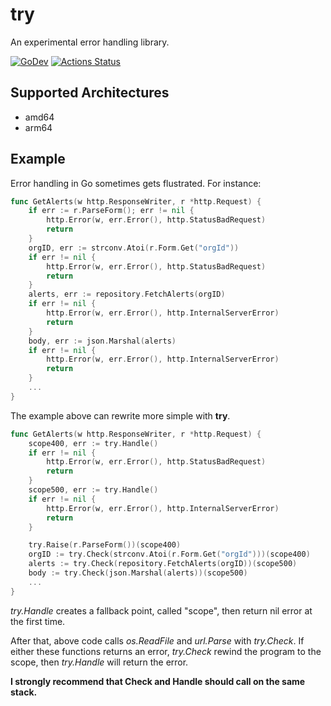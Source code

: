 # try
An experimental error handling library.

[![GoDev][godev-image]][godev-url]
[![Actions Status][actions-image]][actions-url]

## Supported Architectures

* amd64
* arm64

## Example

Error handling in Go sometimes gets flustrated. For instance:

```go
func GetAlerts(w http.ResponseWriter, r *http.Request) {
	if err := r.ParseForm(); err != nil {
		http.Error(w, err.Error(), http.StatusBadRequest)
		return
	}
	orgID, err := strconv.Atoi(r.Form.Get("orgId"))
	if err != nil {
		http.Error(w, err.Error(), http.StatusBadRequest)
		return
	}
	alerts, err := repository.FetchAlerts(orgID)
	if err != nil {
		http.Error(w, err.Error(), http.InternalServerError)
		return
	}
	body, err := json.Marshal(alerts)
	if err != nil {
		http.Error(w, err.Error(), http.InternalServerError)
		return
	}
	...
}
```

The example above can rewrite more simple with **try**.

```go
func GetAlerts(w http.ResponseWriter, r *http.Request) {
	scope400, err := try.Handle()
	if err != nil {
		http.Error(w, err.Error(), http.StatusBadRequest)
		return
	}
	scope500, err := try.Handle()
	if err != nil {
		http.Error(w, err.Error(), http.InternalServerError)
		return
	}

	try.Raise(r.ParseForm())(scope400)
	orgID := try.Check(strconv.Atoi(r.Form.Get("orgId")))(scope400)
	alerts := try.Check(repository.FetchAlerts(orgID))(scope500)
	body := try.Check(json.Marshal(alerts))(scope500)
	...
}
```


*try.Handle* creates a fallback point, called "scope",  then return nil error
 at the first time.

After that, above code calls *os.ReadFile* and *url.Parse* with *try.Check*. If either these functions returns an error, *try.Check* rewind the program to the scope, then *try.Handle* will return the error.

**I strongly recommend that Check and Handle should call on the same stack.**

[godev-image]: https://pkg.go.dev/badge/github.com/lufia/try
[godev-url]: https://pkg.go.dev/github.com/lufia/try
[actions-image]: https://github.com/lufia/try/actions/workflows/test.yml/badge.svg
[actions-url]: https://github.com/lufia/try/actions/workflows/test.yml
